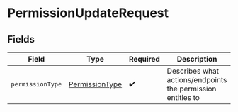 # PermissionUpdateRequest


## Fields

| Field                                                       | Type                                                        | Required                                                    | Description                                                 |
| ----------------------------------------------------------- | ----------------------------------------------------------- | ----------------------------------------------------------- | ----------------------------------------------------------- |
| `permissionType`                                            | [PermissionType](../../models/shared/PermissionType.md)     | :heavy_check_mark:                                          | Describes what actions/endpoints the permission entitles to |